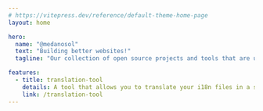 ```yaml
---
# https://vitepress.dev/reference/default-theme-home-page
layout: home

hero:
  name: "@medanosol"
  text: "Building better websites!"
  tagline: "Our collection of open source projects and tools that are used to build better websites."

features:
  - title: translation-tool
    details: A tool that allows you to translate your i18n files in a simple and fast way.
    link: /translation-tool
---
```

